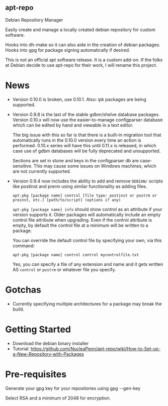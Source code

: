 apt-repo
--------

Debian Repository Manager

Easily create and manage a locally created debian repository for custom
software.

Hooks into dh-make so it can also aide in the creation of debian packages.
Hooks into gpg for package signing automatically if desired.

This is not an official apt software release. It is a custom add-on. If
the folks at Debian decide to use apt-repo for their work, I will rename
this project.


News
====

* Version 0.10.0 is broken, use 0.10.1. Also: ipk packages are being supported.

* Version 0.9.8 is the last of the stable gdbm/shelve database packages.
  Version 0.10.x will now use the easier-to-manage configparser database
  which can be edited by hand and viewable in a text editor.

  The big issue with this so far is that there is a built-in migration
  tool that automatically runs in the 0.10.0 version every time an action
  is performed. 0.10.x series will have this until 0.11.x is released, in
  which case use of gdbm databases will be fully deprecated and unsupported.

  Sections are set in stone and keys in the configparser db are case-sensitive.
  This may cause some issues on Windows machines, which are not currently
  supported.

* Version 0.9.4 now includes the ability to add and remove `DEBIAN/` scripts
  like postinst and prerm using similar functionality as adding files.

  `apt-pkg [package name] control [file type: postinst or postrm or preinst, etc.] [path/to/script] (options if any)`

   `apt-pkg [package name] info` should show control as an attribute if your version supports it. Older packages
   will automatically include an empty control file attribute when upgrading. Even if the control attribute is
   empty, by default the control file at a minimum will be written to a package.

   You can override the default control file by specifying your own, via this command:

   `apt-pkg [package name] control control mycontrolfile.txt`

   Yes, you can specify a file of any extension and name and it gets written AS `control` or `postrm` or whatever file you specify.


Gotchas
=======

* Currently specifying multiple architectures for a package may break the build.

 
Getting Started
===============

* Download the debian binary installer
* Tutorial: https://github.com/NucleaPeon/apt-repo/wiki/How-to-Set-up-a-New-Repository-with-Packages


Pre-requisites
==============

Generate your gpg key for your repositories using
    gpg --gen-key

Select RSA and a minimum of 2048 for encryption.

